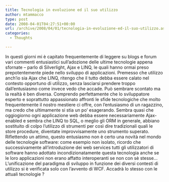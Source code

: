 ```yaml
---
title: Tecnologia in evoluzione ed il suo utilizzo
author: mtammacco
type: post
date: 2008-04-01T04:27:51+00:00
url: /archive/2008/04/01/tecnologia-in-evoluzione-ed-il-suo-utilizzo.aspx
categories:
  - Thoughts

---
```

In questi giorni mi è capitato frequentemente di leggere su blogs e forum vari commenti entusiastici sull&#8217;adozione delle ultime tecnologie appena sfornate &#8211; parlo di Silverlight, Ajax e LINQ, le quali hanno ormai preso prepotentemente piede nello sviluppo di applicazioni. Premesso che utilizzo anch&#8217;io sia Ajax che LINQ, ritengo che il tutto debba essere calato nel contesto opportuno di utilizzo, senza lasciarsi prendere troppo dall&#8217;entusiasmo come invece vedo che accade. Può sembrare scontato ma la realtà è ben diversa. Comprendo perfettamente che lo sviluppatore esperto e soprattutto appassionato affronti le sfide tecnologiche che molto frequentemente il nostro mestiere ci offre, con l&#8217;entusiasmo di un ragazzino, ma credo che ultimamente si stia un po&#8217; esagerando. Sembra quasi che oggiogiorno ogni applicazione web debba essere necessariamente Ajax-enabled e sembra che LINQ to SQL, o meglio gli ORM in generale, abbiano sostituito di colpo l&#8217;utilizzo di strumenti per così dire tradizionali quali le store procedure, diventate improvvisamente uno strumento superato. Riflettendo un attimo, questo entusiasmo non è certo una novità nel mondo delle tecnologie software: come esempio non isolato, ricordo che  successivamente all&#8217;introduzione dei web services tutti gli utilizzatori di software hanno adottato incondizionatamente questa tecnologia anche se le loro applicazioni non erano affatto interoperanti se non con sè stesse&#8230;L&#8217;unificazione del paradigma di sviluppo in funzione dei diversi contesti di utilizzo si è verificata solo con l&#8217;avvento di WCF. Accadrà lo stesso con le attuali tecnologie ?